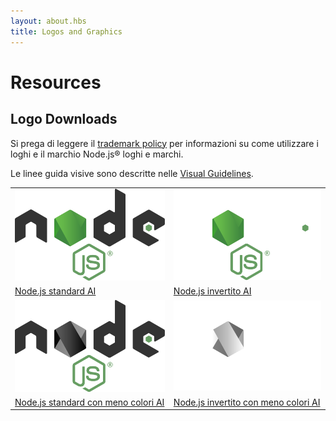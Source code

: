 ```yaml
---
layout: about.hbs
title: Logos and Graphics
---
```


# Resources

## Logo Downloads

Si prega di leggere il [trademark policy](https://trademark-policy.openjsf.org/) per informazioni su come utilizzare i loghi
e il marchio Node.js® loghi e marchi.

Le linee guida visive sono descritte nelle
[Visual Guidelines](/static/documents/foundation-visual-guidelines.pdf).

<table class="logos">
  <tr>
    <td class="bg-white"><a href="/static/images/logos/nodejs-new-pantone-black.ai"><img src="/static/images/logos/nodejs-new-pantone-black.svg" alt="Node.js on light background"></a></td>
    <td class="bg-node-gray"><a href="/static/images/logos/nodejs-new-pantone-white.ai"><img src="/static/images/logos/nodejs-new-pantone-white.svg" alt="Node.js on dark background"></a></td>
  </tr>
  <tr>
    <td><a href="/static/images/logos/nodejs-new-pantone-black.ai">Node.js standard AI</a></td>
    <td><a href="/static/images/logos/nodejs-new-pantone-white.ai">Node.js invertito AI</a></td>
  </tr>
  <tr>
    <td class="bg-white"><a href="/static/images/logos/nodejs-new-black.ai"><img src="/static/images/logos/nodejs-new-black.svg" alt="Node.js on light background"></a></td>
    <td class="bg-node-gray"><a href="/static/images/logos/nodejs-new-white.ai"><img src="/static/images/logos/nodejs-new-white.svg" alt="Node.js on dark background"></a></td>
  </tr>
  <tr>
    <td><a href="/static/images/logos/nodejs-new-black.ai">Node.js standard con meno colori AI</a></td>
    <td><a href="/static/images/logos/nodejs-new-white.ai">Node.js invertito con meno colori AI</a></td>
  </tr>
</table>
